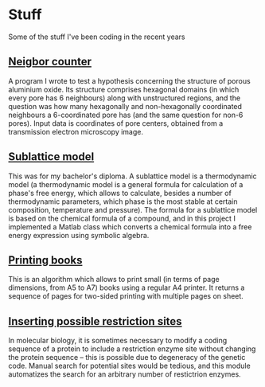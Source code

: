 # Stuff
Some of the stuff I've been coding in the recent years

## [Neigbor counter](https://github.com/ar-fe/stuff/tree/main/neighbour_counter)
A program I wrote to test a hypothesis concerning the structure of porous aluminium oxide. Its structure comprises hexagonal domains (in which every pore has 6 neighbours) along with unstructured regions, and the question was how many hexagonally and non-hexagonally coordinated neighbours a 6-coordinated pore has (and the same question for non-6 pores). Input data is coordinates of pore centers, obtained from a transmission electron microscopy image.

## [Sublattice model](https://github.com/ar-fe/stuff/tree/main/sublattice_model)
This was for my bachelor's diploma. A sublattice model is a thermodynamic model (a thermodynamic model is a general formula for calculation of a phase's free energy, which allows to calculate, besides a number of thermodynamic parameters, which phase is the most stable at certain composition, temperature and pressure). The formula for a sublattice model is based on the chemical formula of a compound, and in this project I implemented a Matlab class which converts a chemical formula into a free energy expression using symbolic algebra.

## [Printing books](https://ar-fe.github.io/pages-calc/)
This is an algorithm which allows to print small (in terms of page dimensions, from A5 to A7) books using a regular A4 printer. It returns a sequence of pages for two-sided printing with multiple pages on sheet.

## [Inserting possible restriction sites](https://github.com/ar-fe/stuff/tree/main/restriction_sites)
In molecular biology, it is sometimes necessary to modify a coding sequence of a protein to include a restriction enzyme site without changing the protein sequence – this is possible due to degeneracy of the genetic code. Manual search for potential sites would be tedious, and this module automatizes the search for an arbitrary number of restictrion enzymes.
